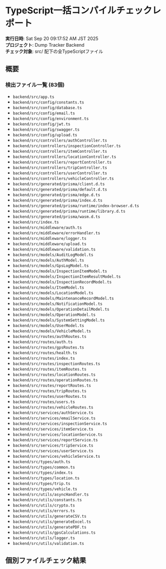# TypeScript一括コンパイルチェックレポート

**実行日時**: Sat Sep 20 09:17:52 AM JST 2025  
**プロジェクト**: Dump Tracker Backend  
**チェック対象**: src/ 配下の全TypeScriptファイル

## 概要

### 検出ファイル一覧 (83個)

- `backend/src/app.ts`
- `backend/src/config/constants.ts`
- `backend/src/config/database.ts`
- `backend/src/config/email.ts`
- `backend/src/config/environment.ts`
- `backend/src/config/jwt.ts`
- `backend/src/config/swagger.ts`
- `backend/src/config/upload.ts`
- `backend/src/controllers/authController.ts`
- `backend/src/controllers/inspectionController.ts`
- `backend/src/controllers/itemController.ts`
- `backend/src/controllers/locationController.ts`
- `backend/src/controllers/reportController.ts`
- `backend/src/controllers/tripController.ts`
- `backend/src/controllers/userController.ts`
- `backend/src/controllers/vehicleController.ts`
- `backend/src/generated/prisma/client.d.ts`
- `backend/src/generated/prisma/default.d.ts`
- `backend/src/generated/prisma/edge.d.ts`
- `backend/src/generated/prisma/index.d.ts`
- `backend/src/generated/prisma/runtime/index-browser.d.ts`
- `backend/src/generated/prisma/runtime/library.d.ts`
- `backend/src/generated/prisma/wasm.d.ts`
- `backend/src/index.ts`
- `backend/src/middleware/auth.ts`
- `backend/src/middleware/errorHandler.ts`
- `backend/src/middleware/logger.ts`
- `backend/src/middleware/upload.ts`
- `backend/src/middleware/validation.ts`
- `backend/src/models/AuditLogModel.ts`
- `backend/src/models/AuthModel.ts`
- `backend/src/models/GpsLogModel.ts`
- `backend/src/models/InspectionItemModel.ts`
- `backend/src/models/InspectionItemResultModel.ts`
- `backend/src/models/InspectionRecordModel.ts`
- `backend/src/models/ItemModel.ts`
- `backend/src/models/LocationModel.ts`
- `backend/src/models/MaintenanceRecordModel.ts`
- `backend/src/models/NotificationModel.ts`
- `backend/src/models/OperationDetailModel.ts`
- `backend/src/models/OperationModel.ts`
- `backend/src/models/SystemSettingModel.ts`
- `backend/src/models/UserModel.ts`
- `backend/src/models/VehicleModel.ts`
- `backend/src/routes/authRoutes.ts`
- `backend/src/routes/auth.ts`
- `backend/src/routes/gpsRoutes.ts`
- `backend/src/routes/health.ts`
- `backend/src/routes/index.ts`
- `backend/src/routes/inspectionRoutes.ts`
- `backend/src/routes/itemRoutes.ts`
- `backend/src/routes/locationRoutes.ts`
- `backend/src/routes/operationRoutes.ts`
- `backend/src/routes/reportRoutes.ts`
- `backend/src/routes/tripRoutes.ts`
- `backend/src/routes/userRoutes.ts`
- `backend/src/routes/users.ts`
- `backend/src/routes/vehicleRoutes.ts`
- `backend/src/services/authService.ts`
- `backend/src/services/emailService.ts`
- `backend/src/services/inspectionService.ts`
- `backend/src/services/itemService.ts`
- `backend/src/services/locationService.ts`
- `backend/src/services/reportService.ts`
- `backend/src/services/tripService.ts`
- `backend/src/services/userService.ts`
- `backend/src/services/vehicleService.ts`
- `backend/src/types/auth.ts`
- `backend/src/types/common.ts`
- `backend/src/types/index.ts`
- `backend/src/types/location.ts`
- `backend/src/types/trip.ts`
- `backend/src/types/vehicle.ts`
- `backend/src/utils/asyncHandler.ts`
- `backend/src/utils/constants.ts`
- `backend/src/utils/crypto.ts`
- `backend/src/utils/errors.ts`
- `backend/src/utils/generateCSV.ts`
- `backend/src/utils/generateExcel.ts`
- `backend/src/utils/generatePDF.ts`
- `backend/src/utils/gpsCalculations.ts`
- `backend/src/utils/logger.ts`
- `backend/src/utils/validation.ts`

## 個別ファイルチェック結果

